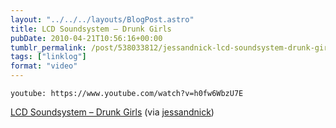 ```yaml
---
layout: "../../../layouts/BlogPost.astro"
title: LCD Soundsystem – Drunk Girls
pubDate: 2010-04-21T10:56:16+00:00
tumblr_permalink: /post/538033812/jessandnick-lcd-soundsystem-drunk-girls-hd
tags: ["linklog"]
format: "video"
---
```


`youtube: https://www.youtube.com/watch?v=h0fw6WbzU7E`

[LCD Soundsystem &#8211; Drunk Girls][2] (via [jessandnick][1])

[1]: http://tumblr.nickandjess.co.uk/post/537981599/lcd-soundsystem-drunk-girls-hd-via
[2]: https://www.youtube.com/watch?v=h0fw6WbzU7E
